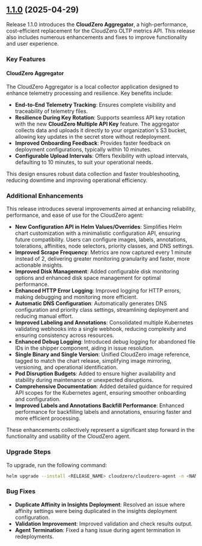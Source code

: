 ## [1.1.0](https://github.com/Cloudzero/cloudzero-agent/compare/v1.0.3...v1.1.0) (2025-04-29)

Release 1.1.0 introduces the **CloudZero Aggregator**, a high-performance, cost-efficient replacement for the CloudZero OLTP metrics API. This release also includes numerous enhancements and fixes to improve functionality and user experience.

### Key Features

#### **CloudZero Aggregator**

The CloudZero Aggregator is a local collector application designed to enhance telemetry processing and resilience. Key benefits include:

- **End-to-End Telemetry Tracking**: Ensures complete visibility and traceability of telemetry files.
- **Resilience During Key Rotation**: Supports seamless API key rotation with the new **CloudZero Multiple API Key** feature. The aggregator collects data and uploads it directly to your organization's S3 bucket, allowing key updates in the secret store without redeployment.
- **Improved Onboarding Feedback**: Provides faster feedback on deployment configurations, typically within 10 minutes.
- **Configurable Upload Intervals**: Offers flexibility with upload intervals, defaulting to 10 minutes, to suit your operational needs.

This design ensures robust data collection and faster troubleshooting, reducing downtime and improving operational efficiency.

### Additional Enhancements

This release introduces several improvements aimed at enhancing reliability, performance, and ease of use for the CloudZero agent:

- **New Configuration API in Helm Values/Overrides**: Simplifies Helm chart customization with a minimalistic configuration API, ensuring future compatibility. Users can configure images, labels, annotations, tolerations, affinities, node selectors, priority classes, and DNS settings.
- **Improved Scrape Frequency**: Metrics are now captured every 1 minute instead of 2, delivering greater monitoring granularity and faster, more actionable insights.
- **Improved Disk Management**: Added configurable disk monitoring options and enhanced disk space management for optimal performance.
- **Enhanced HTTP Error Logging**: Improved logging for HTTP errors, making debugging and monitoring more efficient.
- **Automatic DNS Configuration**: Automatically generates DNS configuration and priority class settings, streamlining deployment and reducing manual effort.
- **Improved Labeling and Annotations**: Consolidated multiple Kubernetes validating webhooks into a single webhook, reducing complexity and ensuring consistency across resources.
- **Enhanced Debug Logging**: Introduced debug logging for abandoned file IDs in the shipper component, aiding in issue resolution.
- **Single Binary and Single Version**: Unified CloudZero image reference, tagged to match the chart release, simplifying image mirroring, versioning, and operational identification.
- **Pod Disruption Budgets**: Added to ensure higher availability and stability during maintenance or unexpected disruptions.
- **Comprehensive Documentation**: Added detailed guidance for required API scopes for the Kubernetes agent, ensuring smoother onboarding and configuration.
- **Improved Labels and Annotations Backfill Performance**: Enhanced performance for backfilling labels and annotations, ensuring faster and more efficient processing.

These enhancements collectively represent a significant step forward in the functionality and usability of the CloudZero agent.

### Upgrade Steps

To upgrade, run the following command:

```sh
helm upgrade --install <RELEASE_NAME> cloudzero/cloudzero-agent -n <NAMESPACE> --create-namespace -f configuration.example.yaml --version 1.1.0
```

### Bug Fixes

- **Duplicate Affinity in Insights Deployment**: Resolved an issue where affinity settings were being duplicated in the insights deployment configuration.
- **Validation Improvement**: Improved validation and check results output.
- **Agent Termination**: Fixed a hang issue during agent termination in redeployments.
